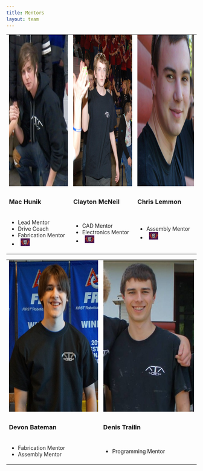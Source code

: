 ```yaml
---
title: Mentors
layout: team
---
```


<table>
    <tr>
        <td>
            <img style="height:400px;width:300px;" src="/members/machunik.png" alt="Mac Hunik" class="img-rounded">
        </td>
        <td>
            <img style="height:400px;width:300px;" src="/members/clayton-mcneil.jpg" alt="Clayton McNeil" class="img-rounded">
        </td>
        <td>
            <img style="height:400px;width:300px;" src="/members/chris-lemmon.png" alt="Chris Lemmon" class="img-rounded">
        </td>
    </tr>
    <tr>
        <td>
            <h3>Mac Hunik</h3>
        </td>
        <td>
            <h3>Clayton McNeil</h3>
        </td>
        <td>
            <h3>Chris Lemmon</h3>
        </td>
    </tr>
    <tr>
        <td>
            <ul class="list-unstyled">
                <li>Lead Mentor
                <li>Drive Coach
                <li>Fabrication Mentor
                <li><a href="http://www.chiefdelphi.com/forums/member.php?u=65077"><img src="/img/CDlogo.png" title="Chief Delphi" height="20px"></a>
            </ul>
        </td>
        <td>
            <ul class="list-unstyled">
  				<li>CAD Mentor
                <li>Electronics Mentor
                <li><a href="http://www.chiefdelphi.com/forums/member.php?u=66794"><img src="/img/CDlogo.png" title="Chief Delphi" height="20px"></a>
            </ul>
        </td>
        <td>
            <ul class="list-unstyled">
                <li>Assembly Mentor
                <li><a href="http://www.chiefdelphi.com/forums/member.php?u=59215"><img src="/img/CDlogo.png" title="Chief Delphi" height="20px"></a>
            </ul>
        </td>
    </tr>
</table>

<table>
    <tr>
        <td>
            <img style="height:400px;width:300px;" src="/members/devonbateman.png" alt="Devon Bateman" class="img-rounded">
        </td>
        <td>
            <img style="height:400px;width:300px;" src="/members/denis-trailin.jpg" alt="Denis Trailin" class="img-rounded">
        </td>
    </tr>
    <tr>
        <td>
            <h3>Devon Bateman</h3>
        </td>
        <td>
            <h3>Denis Trailin</h3>
        </td>
    </tr>
    <tr>
        <td>
            <ul class="list-unstyled">
                <li>Fabrication Mentor
                <li>Assembly Mentor
            </ul>
        </td>
        <td>
            <ul class="list-unstyled">
                <li>Programming Mentor
            </ul>
        </td>
    </tr>
</table>
